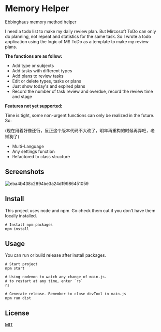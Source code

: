 # Memory Helper
Ebbinghaus memory method helper

I need a todo list to make my daily review plan. But Mircosoft ToDo can only do planning, not repeat and statistics for the same task. So I wrote a todo application using the logic of M$ ToDo as a template to make my review plans.

**The functions are as follow:**

- Add type or subjects
- Add tasks with different types
- Add plans to review tasks
- Edit or delete types, tasks or plans
- Just show today's and expired plans
- Record the number of task review and overdue, record the review time and stage

**Features not yet supported:**

Time is tight, some non-urgent functions can only be realized in the future. So:

(现在用着好像还行，反正这个版本代码不大改了，明年再重构的时候再弄吧，老懒狗了)

- Multi-Language
- Any settings function
- Refactored to class structure

## Screenshots

![eba4b438c2894be3a24d19986451059](https://user-images.githubusercontent.com/16863417/91711910-570a6e80-ebb9-11ea-96dc-73aaf7c740a0.png)


## Install

This project uses node and npm. Go check them out if you don't have them locally installed.

```shell
# Install npm packages
npm install
```

## Usage

You can run or build release after install packages.

```shell
# Start project
npm start

# Using nodemon to watch any change of main.js.
# to restart at any time, enter `rs`
rs

# Generate release. Remember to close devTool in main.js
npm run dist
```

## License

[MIT](https://github.com/egbertwong/MemoryHelper/blob/master/LICENSE.md)